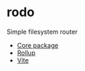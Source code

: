 # rodo

Simple filesystem router

- [Core package](packages/rodo/README.md)
- [Rollup](packages/rollup-plugin-rodo/README.md)
- [Vite](packages/vite-plugin-rodo/README.md)
